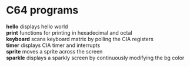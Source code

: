 # C64 programs

**hello**    displays hello world  
**print**    functions for printing in hexadecimal and octal  
**keyboard** scans keyboard matrix by polling the CIA registers  
**timer**    displays CIA timer and interrupts  
**sprite**   moves a sprite across the screen  
**sparkle**  displays a sparkly screen by continuously modifying the bg color  

